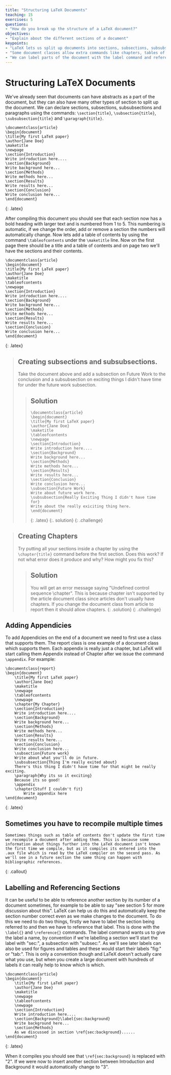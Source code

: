 ```yaml
---
title: "Structuring LaTeX Documents"
teaching: 15
exercises: 5
questions:
- "How do you break up the structure of a LaTeX document?"
objectives:
- "Explain about the different sections of a document"
keypoints:
- "LaTeX lets us split up documents into sections, subsections, subsubsections etc."
- "Some document classes allow extra commands like chapters, tables of contents etc."
- "We can label parts of the document with the label command and reference them with the ref{} command"
---
```



# Structuring LaTeX Documents

We've already seen that documents can have abstracts as a part of the document, but they can also have many other types of section to split up the document. We can declare sections, subsections, subsubsections and paragraphs using the commands: `\section{title}`, `\subsection{title}`, `\subsubsection{title}` and `\paragraph{title}`.

~~~
\documentclass{article}
\begin{document}
\title{My first LaTeX paper}
\author{Jane Doe}
\maketitle
\newpage
\section{Introduction}
Write introduction here....
\section{Background}
Write background here...
\section{Methods}
Write methods here...
\section{Results}
Write results here...
\section{Conclusion}
Write conclusion here...
\end{document}
~~~
{: .latex}

After compiling this document you should see that each section now has a bold heading with larger text and is numbered from 1 to 5. This numbering is automatic, if we change the order, add or remove a section the numbers will automatically change. Now lets add a table of contents by using the command `\tableofcontents` under the `\maketitle` line. Now on the first page there should be a title and a table of contents and on page two we'll have the sections and their contents.

~~~
\documentclass{article}
\begin{document}
\title{My first LaTeX paper}
\author{Jane Doe}
\maketitle
\tableofcontents
\newpage
\section{Introduction}
Write introduction here....
\section{Background}
Write background here...
\section{Methods}
Write methods here...
\section{Results}
Write results here...
\section{Conclusion}
Write conclusion here...
\end{document}
~~~
{: .latex}


> ## Creating subsections and subsubsections.
>
> Take the document above and add a subsection on Future Work to the conclusion and a subsubsection on exciting things I didn't have time for under the future work subsection.
>
> > ## Solution
> > ~~~
> > \documentclass{article}
> > \begin{document}
> > \title{My first LaTeX paper}
> > \author{Jane Doe}
> > \maketitle
> > \tableofcontents
> > \newpage
> > \section{Introduction}
> > Write introduction here....
> > \section{Background}
> > Write background here...
> > \section{Methods}
> > Write methods here...
> > \section{Results}
> > Write results here...
> > \section{Conclusion}
> > Write conclusion here...
> > \subsection{Future Work}
> > Write about future work here.
> > \subsubsection{Really Exciting Thing I didn't have time for}
> > Write about the really exiciting thing here.
> > \end{document}
> > ~~~
> > {: .latex}
> {:. solution}
{: .challenge}

> ## Creating Chapters
>
> Try putting all your sections inside a chapter by using the `\chapter{title}` command before the first section. Does this work? If not what error does it produce and why? How might you fix this?
>
> > ## Solution
> > You will get an error message saying "Undefined control sequence \chapter". This is because chapter isn't supported by the article document class since articles don't usually have chapters. If you change the document class from article to report then it should allow chapters.
> {: .solution}
{: .challenge}

## Adding Appendicies

To add Appendicies on the end of a document we need to first use a class that supports them. The report class is one example of a document class which supports them. Each appendix is really just a chapter, but LaTeX will start calling them Appendix instead of Chapter after we issue the command `\appendix`. For example:

~~~
\documentclass{report}
\begin{document}
	\title{My first LaTeX paper}
	\author{Jane Doe}
	\maketitle
	\newpage
	\tableofcontents
	\newpage
	\chapter{My Chapter}
	\section{Introduction}
	Write introduction here....
	\section{Background}
	Write background here...
	\section{Methods}
	Write methods here...
	\section{Results}
	Write results here...
	\section{Conclusion}
	Write conclusion here...
	\subsection{Future work}
	Write about what you'll do in future.
	\subsubsection{Thing I'm really exited about}
	There's this thing I didn't have time for that might be really exciting.
	\paragraph{Why its so it exciting}
	Because its so good!
	\appendix
	\chapter{Stuff I couldn't fit}
		Write appendix here
\end{document}
~~~
{: .latex}



## Sometimes you have to recompile multiple times
~~~
Sometimes things such as table of contents don't update the first time we recompile a document after adding them. This is because some information about things further into the LaTeX document isn't known the first time we compile, but as it compiles its entered into the .aux file which is read by the LaTeX compiler on the second pass. As we'll see in a future section the same thing can happen with bibliographic references.
~~~
{: .callout}


## Labelling and Referencing Sections
It can be useful to be able to reference another section by its number of a document sometimes, for example to be able to say "see section 5 for more discussion about this". LaTeX can help us do this and automatically keep the section number correct even as we make changes to the document. To do this we need to do two things, firstly we have to label the section being referred to and then we have to reference that label. This is done with the `\label{}` and `\reference{}` commands. The label command wants us to give the label a name, by convention if we're labelling a section we'll start the label with "sec:", a subsection with "subsec:". As we'll see later labels can also be used for figures and tables and these would start their labels "fig:" or "tab:". This is only a convention though and LaTeX doesn't actually care what you use, but when you create a large document with hundreds of labels it can really help to know which is which.

~~~
\documentclass{article}
\begin{document}
	\title{My first LaTeX paper}
	\author{Jane Doe}
	\maketitle
	\newpage
	\tableofcontents
	\newpage
	\section{Introduction}
	Write introduction here....
	\section{Background}\label{sec:background}
	Write background here...
	\section{Methods}
	As we discussed in section \ref{sec:background}......
\end{document}
~~~
{: .latex}

When it compiles you should see that `\ref{sec:background}` is replaced with "2". If we were now to insert another section between Introduction and Background it would automatically change to "3".


